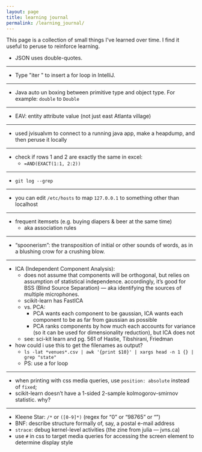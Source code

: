 ```yaml
---
layout: page
title: learning journal
permalink: /learning_journal/
---
```


This page is a collection of small things I've learned over time. I find it useful to peruse to reinforce learning.


[/]: # (2017 Nov 30)

- JSON uses double-quotes.


---

[/]: # (2016 Dec 20)

- Type "iter <return>" to insert a for loop in IntelliJ.

[/]: # (2016 Nov 8)

---

- Java auto un boxing between primitive type and object type. For example: `double` to `Double`


[/]: # (2016 Nov 2)

---

- EAV: entity attribute value (not just east Atlanta village)


[/]: # (2016 Oct 10)

---

- used jvisualvm to connect to a running java app, make a heapdump, and then peruse it locally


[/]: # (2016 Oct 7)

---

- check if rows 1 and 2 are exactly the same in excel:
    - `=AND(EXACT(1:1, 2:2))`


[/]: # (2016 Sept 27)

---

- `git log --grep`


[/]: # (2016 Sept 26)

---

- you can edit `/etc/hosts` to map `127.0.0.1` to something other than localhost


[/]: # (2016 Sept 22)

---

- frequent itemsets (e.g. buying diapers & beer at the same time)
    - aka association rules


[/]: # (2016 Sept 18)

---

- “spoonerism”: the transposition of initial or other sounds of words, as in a blushing crow for a crushing blow.


[/]: # (2016 Sept 8)

---

- ICA (Independent Component Analysis):
    - does not assume that components will be orthogonal, but relies on assumption of statistical independence. accordingly, it’s good for BSS (Blind Source Separation) — aka identifying the sources of multiple microphones.
    - scikit-learn has FastICA
    - vs. PCA:
        - PCA wants each component to be gaussian, ICA wants each component to be as far from gaussian as possible
        - PCA ranks components by how much each accounts for variance (so it can be used for dimensionality reduction), but ICA does not
    - see: sci-kit learn and pg. 561 of Hastie, Tibshirani, Friedman
- how could i use this to get the filenames as output?
    - ```ls -lat *venues*.csv | awk '{print $10}' | xargs head -n 1 {} | grep "state"```
    - PS: use a for loop


[/]: # (2016 Sept 7)

---

- when printing with css media queries, use `position: absolute` instead of `fixed`;
- scikit-learn doesn’t have a 1-sided 2-sample kolmogorov-smirnov statistic. why?


[/]: # (2016 Sept 6)

---

- Kleene Star: `/*` or `([0-9]*)` (regex for “0” or “98765” or “”)
- BNF: describe structure formally of, say, a postal e-mail address
- `strace`: debug kernel-level activities (the zine from julia — jvns.ca)
- use `#` in css to target media queries for accessing the screen element to determine display style
